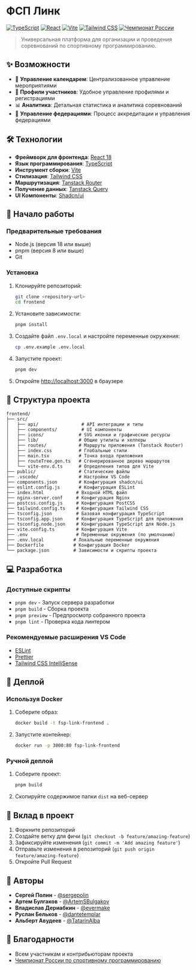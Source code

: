 # ФСП Линк

[![TypeScript](https://img.shields.io/badge/TypeScript-5.7-blue.svg)](https://www.typescriptlang.org/)
[![React](https://img.shields.io/badge/React-18.3-blue.svg)](https://reactjs.org/)
[![Vite](https://img.shields.io/badge/Vite-5.4-646CFF.svg)](https://vitejs.dev/)
[![Tailwind CSS](https://img.shields.io/badge/Tailwind_CSS-3.4-38B2AC.svg)](https://tailwindcss.com/)
[![Чемпионат России](https://img.shields.io/badge/Чемпионат%20России-2024-red.svg)](https://fsp-russia.com/)

> Универсальная платформа для организации и проведения соревнований по спортивному программированию.

## ✨ Возможности

- 📅 **Управление календарем**: Централизованное управление мероприятиями
- 👥 **Профили участников**: Удобное управление профилями и регистрациями
- 📊 **Аналитика**: Детальная статистика и аналитика соревнований
- 🏢 **Управление федерациями**: Процесс аккредитации и управления федерациями

## 🛠️ Технологии

- **Фреймворк для фронтенда**: [React 18](https://reactjs.org/)
- **Язык программирования**: [TypeScript](https://www.typescriptlang.org/)
- **Инструмент сборки**: [Vite](https://vitejs.dev/)
- **Стилизация**: [Tailwind CSS](https://tailwindcss.com/)
- **Маршрутизация**: [Tanstack Router](https://tanstack.com/router)
- **Получение данных**: [Tanstack Query](https://tanstack.com/query)
- **UI Компоненты**: [Shadcn/ui](https://ui.shadcn.com/)

## 🚀 Начало работы

### Предварительные требования

- Node.js (версия 18 или выше)
- pnpm (версия 8 или выше)
- Git

### Установка

1. Клонируйте репозиторий:

   ```bash
   git clone <repository-url>
   cd frontend
   ```

2. Установите зависимости:

   ```bash
   pnpm install
   ```

3. Создайте файл `.env.local` и настройте переменные окружения:

   ```bash
   cp .env.example .env.local
   ```

4. Запустите проект:

   ```bash
   pnpm dev
   ```

5. Откройте [http://localhost:3000](http://localhost:3000) в браузере

## 📂 Структура проекта

```
frontend/
├── src/
│   ├── api/                # API интеграции и типы
│   ├── components/         # UI компоненты
│   ├── icons/             # SVG иконки и графические ресурсы
│   ├── lib/               # Общие утилиты и хелперы
│   ├── routes/            # Маршруты приложения (Tanstack Router)
│   ├── index.css          # Глобальные стили
│   ├── main.tsx           # Точка входа приложения
│   ├── routeTree.gen.ts   # Сгенерированное дерево маршрутов
│   └── vite-env.d.ts      # Определения типов для Vite
├── public/                # Статические файлы
├── .vscode/               # Настройки VS Code
├── components.json        # Конфигурация shadcn/ui
├── eslint.config.js       # Конфигурация ESLint
├── index.html            # Входной HTML файл
├── nginx-server.conf     # Конфигурация Nginx
├── postcss.config.js     # Конфигурация PostCSS
├── tailwind.config.ts    # Конфигурация Tailwind CSS
├── tsconfig.json         # Базовая конфигурация TypeScript
├── tsconfig.app.json     # Конфигурация TypeScript для приложения
├── tsconfig.node.json    # Конфигурация TypeScript для Node.js
├── vite.config.ts        # Конфигурация Vite
├── .env                  # Переменные окружения (по умолчанию)
├── .env.local           # Локальные переменные окружения
├── Dockerfile           # Конфигурация Docker
└── package.json         # Зависимости и скрипты проекта
```

## 💻 Разработка

### Доступные скрипты

- `pnpm dev` - Запуск сервера разработки
- `pnpm build` - Сборка проекта
- `pnpm preview` - Предпросмотр собранного проекта
- `pnpm lint` - Проверка кода линтером

### Рекомендуемые расширения VS Code

- [ESLint](https://marketplace.visualstudio.com/items?itemName=dbaeumer.vscode-eslint)
- [Prettier](https://marketplace.visualstudio.com/items?itemName=esbenp.prettier-vscode)
- [Tailwind CSS IntelliSense](https://marketplace.visualstudio.com/items?itemName=bradlc.vscode-tailwindcss)

## 🚢 Деплой

### Используя Docker

1. Соберите образ:

   ```bash
   docker build -t fsp-link-frontend .
   ```

2. Запустите контейнер:

   ```bash
   docker run -p 3000:80 fsp-link-frontend
   ```

### Ручной деплой

1. Соберите проект:

   ```bash
   pnpm build
   ```

2. Скопируйте содержимое папки `dist` на веб-сервер

## 🤝 Вклад в проект

1. Форкните репозиторий
2. Создайте ветку для фичи (`git checkout -b feature/amazing-feature`)
3. Зафиксируйте изменения (`git commit -m 'Add amazing feature'`)
4. Отправьте изменения в репозиторий (`git push origin feature/amazing-feature`)
5. Откройте Pull Request

## 👥 Авторы

- **Сергей Полин** - [@sergepolin](https://github.com/sergepolin)
- **Артем Булгаков** - [@ArtemSBulgakov](https://github.com/ArtemSBulgakov)
- **Владислав Дериабкин** - [@evermake](https://github.com/evermake)
- **Руслан Бельков** - [@dantetemplar](https://github.com/dantetemplar)
- **Альберт Авудеев** - [@TatarinAlba](https://github.com/TatarinAlba)

## 🙏 Благодарности

- Всем участникам и контрибьюторам проекта
- [Чемпионат России по спортивному программированию](https://fsp-russia.com/)
